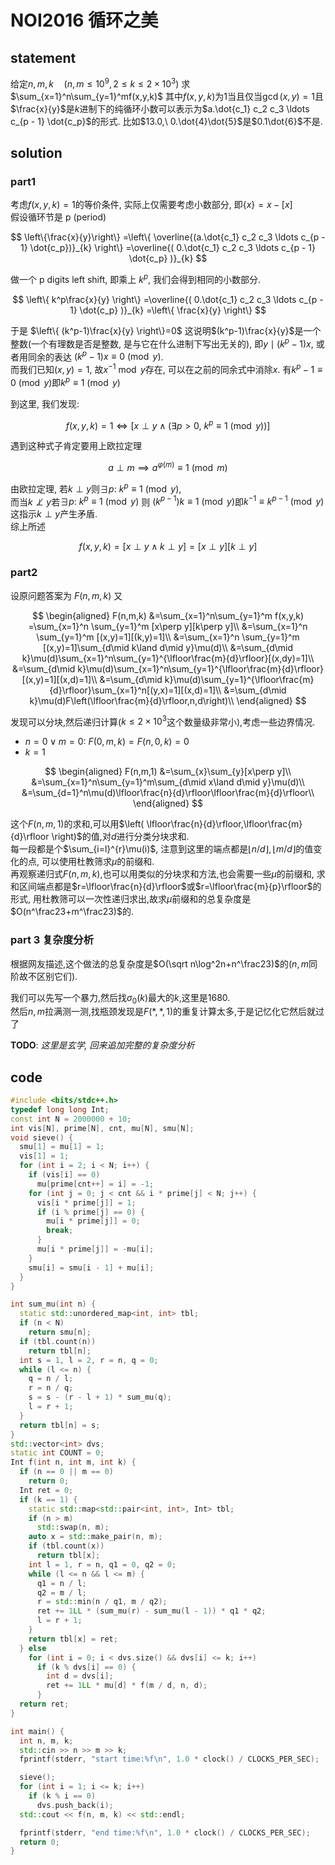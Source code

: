 # NOI2016 循环之美

## statement

给定$n,m,k\quad (n,m\leq 10^9,2\leq k\leq 2\times 10^3)$
求$\sum_{x=1}^n\sum_{y=1}^mf(x,y,k)$
其中$f(x,y,k)$为$1$当且仅当$\gcd(x,y)=1$且$\frac{x}{y}$是$k$进制下的纯循环小数可以表示为$a.\dot{c_1} c_2 c_3 \ldots c_{p - 1} \dot{c_p}$的形式.
比如$13.0,\ 0.\dot{4}\dot{5}$是$0.1\dot{6}$不是.

## solution

### part1

考虑$f(x,y,k)=1$的等价条件, 实际上仅需要考虑小数部分, 即$\{x\}=x-[x]$  
假设循环节是 p (period)

$$
\left\{\frac{x}{y}\right\}
=\left\{
    \overline{(a.\dot{c_1} c_2 c_3 \ldots c_{p - 1} \dot{c_p})}_{k}
  \right\}
=\overline{( 0.\dot{c_1} c_2 c_3 \ldots c_{p - 1} \dot{c_p} )}_{k}
$$

做一个 p digits left shift, 即乘上 $k^p$, 我们会得到相同的小数部分.

$$
\left\{  k^p\frac{x}{y}  \right\}
=\overline{( 0.\dot{c_1} c_2 c_3 \ldots c_{p - 1} \dot{c_p} )}_{k}
=\left\{  \frac{x}{y}  \right\}
$$

于是 $\left\{ (k^p-1)\frac{x}{y} \right\}=0$ 这说明$(k^p-1)\frac{x}{y}$是一个整数(一个有理数是否是整数, 是与它在什么进制下写出无关的),
即$y\mid (k^p-1)x$, 或者用同余的表达 $(k^p-1)x\equiv 0\pmod y$.  
而我们已知$(x,y)=1$, 故$x^{-1}\bmod y$存在, 可以在之前的同余式中消除$x$.
有$k^p-1\equiv 0\pmod y$即$k^p\equiv 1\pmod y$

到这里, 我们发现:

$$
f(x,y,k)=1\iff [  x \perp y  \land  \left(\exists p> 0,\ k^p\equiv 1 \pmod y\right)  ]
$$

遇到这种式子肯定要用上欧拉定理

$$
a\perp m
\implies
a^{\varphi(m)}\equiv 1\pmod m
$$

由欧拉定理, 若$k\perp y$则$\exists p:\ k^p\equiv 1\pmod y$,  
而当$k \not\perp y$若$\exists p:\ k^p\equiv 1\pmod y$ 则 $(k^{p-1})k\equiv 1\pmod y$即$k^{-1}\equiv k^{p-1}\pmod y$  
这指示$k\perp y$产生矛盾.  
综上所述

$$
f(x,y,k)=[x\perp y\land k\perp y]=[x\perp y][k\perp y]
$$

### part2

设原问题答案为 $F(n,m,k)$ 又

$$
\begin{aligned}
F(n,m,k)
&=\sum_{x=1}^n\sum_{y=1}^m f(x,y,k)
=\sum_{x=1}^n \sum_{y=1}^m [x\perp y][k\perp y]\\
&=\sum_{x=1}^n \sum_{y=1}^m [(x,y)=1][(k,y)=1]\\
&=\sum_{x=1}^n \sum_{y=1}^m [(x,y)=1]\sum_{d\mid k\land d\mid y}\mu(d)\\
&=\sum_{d\mid k}\mu(d)\sum_{x=1}^n\sum_{y=1}^{\lfloor\frac{m}{d}\rfloor}[(x,dy)=1]\\
&=\sum_{d\mid k}\mu(d)\sum_{x=1}^n\sum_{y=1}^{\lfloor\frac{m}{d}\rfloor}[(x,y)=1][(x,d)=1]\\
&=\sum_{d\mid k}\mu(d)\sum_{y=1}^{\lfloor\frac{m}{d}\rfloor}\sum_{x=1}^n[(y,x)=1][(x,d)=1]\\
&=\sum_{d\mid k}\mu(d)F\left(\lfloor\frac{m}{d}\rfloor,n,d\right)\\
\end{aligned}
$$

发现可以分块,然后递归计算($k\leq 2\times 10^3$这个数量级非常小),考虑一些边界情况.

- $n=0\lor m=0$: $F(0,m,k)=F(n,0,k)=0$
- $k=1$

$$
\begin{aligned}
F(n,m,1)
&=\sum_{x}\sum_{y}[x\perp y]\\
&=\sum_{x=1}^n\sum_{y=1}^m\sum_{d\mid x\land d\mid y}\mu(d)\\
&=\sum_{d=1}^n\mu(d)\lfloor\frac{n}{d}\rfloor\lfloor\frac{m}{d}\rfloor\\
\end{aligned}
$$

这个$F(n,m,1)$的求和,可以用$\left( \lfloor\frac{n}{d}\rfloor,\lfloor\frac{m}{d}\rfloor \right)$的值,对$d$进行分类分块求和.  
每一段都是个$\sum_{i=l}^{r}\mu(i)$, 注意到这里的端点都是$\lfloor n/d\rfloor, \lfloor m/d \rfloor$的值变化的点, 可以使用杜教筛求$\mu$的前缀和.  
再观察递归式$F(n,m,k)$,也可以用类似的分块求和方法,也会需要一些$\mu$的前缀和,
求和区间端点都是$r=\lfloor\frac{n}{d}\rfloor$或$r=\lfloor\frac{m}{p}\rfloor$的形式,
用杜教筛可以一次性递归求出,故求$\mu$前缀和的总复杂度是$O(n^\frac23+m^\frac23)$的.

### part 3 复杂度分析

根据网友描述,这个做法的总复杂度是$O(\sqrt n\log^2n+n^\frac23)$的($n,m$同阶故不区别它们).

我们可以先写一个暴力,然后找$\sigma_0(k)$最大的$k$,这里是$1680$.  
然后$n,m$拉满测一测,找瓶颈发现是$F(\ast,\ast,1)$的重复计算太多,于是记忆化它然后就过了

**TODO**: _这里是玄学, 回来追加完整的复杂度分析_

## code

```cpp
#include <bits/stdc++.h>
typedef long long Int;
const int N = 2000000 + 10;
int vis[N], prime[N], cnt, mu[N], smu[N];
void sieve() {
  smu[1] = mu[1] = 1;
  vis[1] = 1;
  for (int i = 2; i < N; i++) {
    if (vis[i] == 0)
      mu[prime[cnt++] = i] = -1;
    for (int j = 0; j < cnt && i * prime[j] < N; j++) {
      vis[i * prime[j]] = 1;
      if (i % prime[j] == 0) {
        mu[i * prime[j]] = 0;
        break;
      }
      mu[i * prime[j]] = -mu[i];
    }
    smu[i] = smu[i - 1] + mu[i];
  }
}

int sum_mu(int n) {
  static std::unordered_map<int, int> tbl;
  if (n < N)
    return smu[n];
  if (tbl.count(n))
    return tbl[n];
  int s = 1, l = 2, r = n, q = 0;
  while (l <= n) {
    q = n / l;
    r = n / q;
    s = s - (r - l + 1) * sum_mu(q);
    l = r + 1;
  }
  return tbl[n] = s;
}
std::vector<int> dvs;
static int COUNT = 0;
Int f(int n, int m, int k) {
  if (n == 0 || m == 0)
    return 0;
  Int ret = 0;
  if (k == 1) {
    static std::map<std::pair<int, int>, Int> tbl;
    if (n > m)
      std::swap(n, m);
    auto x = std::make_pair(n, m);
    if (tbl.count(x))
      return tbl[x];
    int l = 1, r = n, q1 = 0, q2 = 0;
    while (l <= n && l <= m) {
      q1 = n / l;
      q2 = m / l;
      r = std::min(n / q1, m / q2);
      ret += 1LL * (sum_mu(r) - sum_mu(l - 1)) * q1 * q2;
      l = r + 1;
    }
    return tbl[x] = ret;
  } else
    for (int i = 0; i < dvs.size() && dvs[i] <= k; i++)
      if (k % dvs[i] == 0) {
        int d = dvs[i];
        ret += 1LL * mu[d] * f(m / d, n, d);
      }
  return ret;
}

int main() {
  int n, m, k;
  std::cin >> n >> m >> k;
  fprintf(stderr, "start time:%f\n", 1.0 * clock() / CLOCKS_PER_SEC);

  sieve();
  for (int i = 1; i <= k; i++)
    if (k % i == 0)
      dvs.push_back(i);
  std::cout << f(n, m, k) << std::endl;

  fprintf(stderr, "end time:%f\n", 1.0 * clock() / CLOCKS_PER_SEC);
  return 0;
}
```
